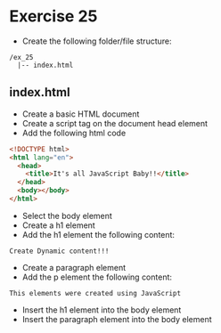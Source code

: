 # Exercise 25

- Create the following folder/file structure:

```
/ex_25
  |-- index.html
```

## index.html

- Create a basic HTML document
- Create a script tag on the document head element
- Add the following html code

```html
<!DOCTYPE html>
<html lang="en">
  <head>
    <title>It's all JavaScript Baby!!</title>
  </head>
  <body></body>
</html>
```

- Select the body element
- Create a h1 element
- Add the h1 element the following content:

```
Create Dynamic content!!!
```

- Create a paragraph element
- Add the p element the following content:

```
This elements were created using JavaScript
```

- Insert the h1 element into the body element
- Insert the paragraph element into the body element
